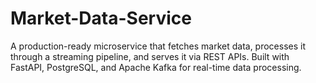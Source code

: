 # Market-Data-Service
A production-ready microservice that fetches market data, processes it through a streaming pipeline, and serves it via REST APIs. Built with FastAPI, PostgreSQL, and Apache Kafka for real-time data processing.
